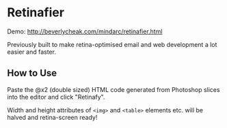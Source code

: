 # Retinafier

Demo: http://beverlycheak.com/mindarc/retinafier.html

Previously built to make retina-optimised email and web development a lot easier and faster.

## How to Use

Paste the @x2 (double sized) HTML code generated from Photoshop slices into the editor and click "Retinafy".

Width and height attributes of `<img>` and `<table>` elements etc. will be halved and retina-screen ready!
